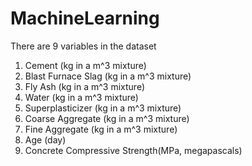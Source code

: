 # MachineLearning
There are 9 variables in the dataset


1.   Cement (kg in a m^3 mixture)
2.   Blast Furnace Slag (kg in a m^3 mixture)
3.   Fly Ash (kg in a m^3 mixture)
4.   Water (kg in a m^3 mixture)
5.   Superplasticizer (kg in a m^3 mixture)
6.   Coarse Aggregate (kg in a m^3 mixture)
7.   Fine Aggregate (kg in a m^3 mixture)
8.   Age (day)
9.   Concrete Compressive Strength(MPa, megapascals)
